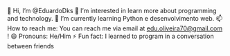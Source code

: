👋 Hi, I’m @EduardoDks
👀 I’m interested in learn more about programming and technology.
🌱 I’m currently learning Python e desenvolvimento web.
📫 How to reach me: You can reach me via email at edu.oliveira70@gmail.com !
😄 Pronouns: He/Him
⚡ Fun fact: I learned to program in a conversation between friends

<!---
EduardoDks/EduardoDks is a ✨ special ✨ repository because its `README.md` (this file) appears on your GitHub profile.
You can click the Preview link to take a look at your changes.
--->
